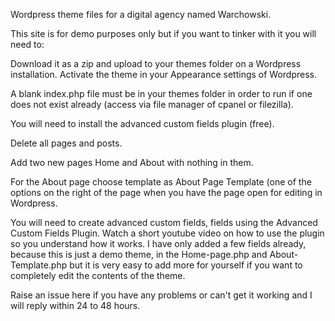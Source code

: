 Wordpress theme files for a digital agency named Warchowski.

This site is for demo purposes only but if you want to tinker with it you will need to:

Download it as a zip and upload to your themes folder on a Wordpress installation. Activate the theme in your Appearance settings of Wordpress.

A blank index.php file must be in your themes folder in order to run if one does not exist already (access via file manager of cpanel or filezilla).

You will need to install the advanced custom fields plugin (free).

Delete all pages and posts.

Add two new pages Home and About with nothing in them.

For the About page choose template as About Page Template (one of the options on the right of the page when you have the page open for editing in Wordpress.

You will need to create advanced custom fields, fields using the Advanced Custom Fields Plugin. Watch a short youtube video on how to use the plugin so you understand how it works. I have only added a few fields already, because this is just a demo theme, in the Home-page.php and About-Template.php but it is very easy to add more for yourself if you want to completely edit the contents of the theme.

Raise an issue here if you have any problems or can't get it working and I will reply within 24 to 48 hours.
